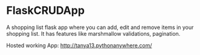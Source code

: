 # FlaskCRUDApp

A shopping list flask app where you can add, edit and remove items in your shopping list. It has features like marshmallow validations, pagination.

Hosted working App: http://tanya13.pythonanywhere.com/
